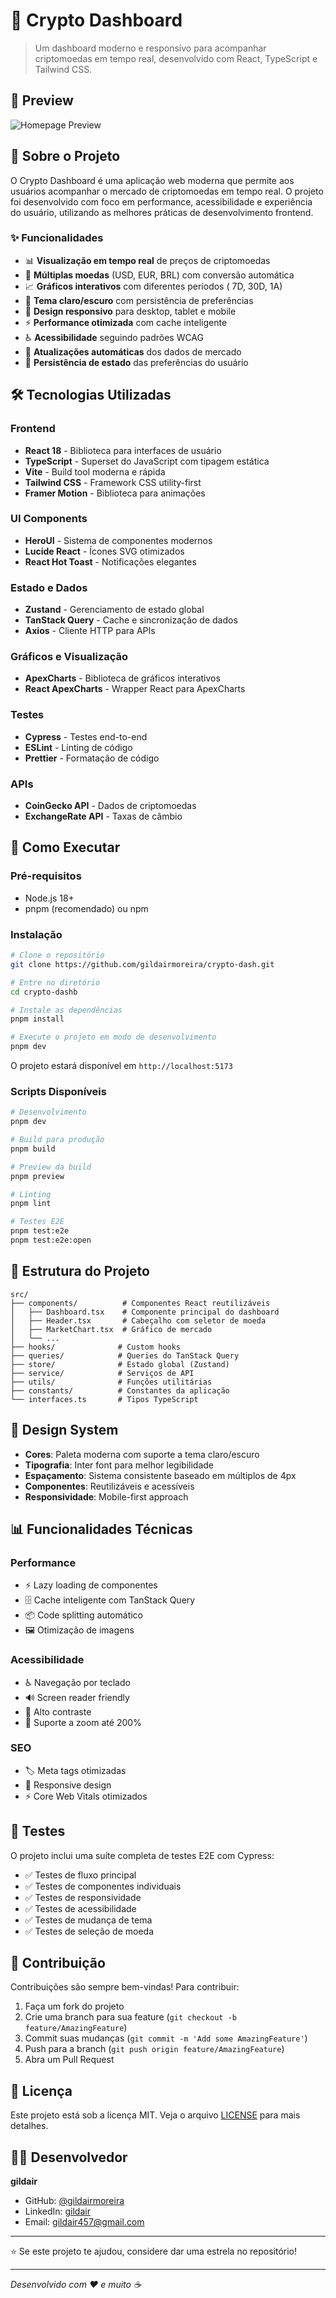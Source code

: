 # 🚀 Crypto Dashboard

> Um dashboard moderno e responsivo para acompanhar criptomoedas em tempo real, desenvolvido com React, TypeScript e Tailwind CSS.

## 📸 Preview

<!-- Adicione aqui o screenshot da homepage do projeto -->
![Homepage Preview](./docs/homepage-preview.png)

## 🎯 Sobre o Projeto

O Crypto Dashboard é uma aplicação web moderna que permite aos usuários acompanhar o mercado de criptomoedas em tempo real. O projeto foi desenvolvido com foco em performance, acessibilidade e experiência do usuário, utilizando as melhores práticas de desenvolvimento frontend.

### ✨ Funcionalidades

- 📊 **Visualização em tempo real** de preços de criptomoedas
- 💱 **Múltiplas moedas** (USD, EUR, BRL) com conversão automática
- 📈 **Gráficos interativos** com diferentes períodos ( 7D, 30D, 1A)
- 🌙 **Tema claro/escuro** com persistência de preferências
- 📱 **Design responsivo** para desktop, tablet e mobile
- ⚡ **Performance otimizada** com cache inteligente
- ♿ **Acessibilidade** seguindo padrões WCAG
- 🔄 **Atualizações automáticas** dos dados de mercado
- 💾 **Persistência de estado** das preferências do usuário

## 🛠️ Tecnologias Utilizadas

### Frontend
- **React 18** - Biblioteca para interfaces de usuário
- **TypeScript** - Superset do JavaScript com tipagem estática
- **Vite** - Build tool moderna e rápida
- **Tailwind CSS** - Framework CSS utility-first
- **Framer Motion** - Biblioteca para animações

### UI Components
- **HeroUI** - Sistema de componentes modernos
- **Lucide React** - Ícones SVG otimizados
- **React Hot Toast** - Notificações elegantes

### Estado e Dados
- **Zustand** - Gerenciamento de estado global
- **TanStack Query** - Cache e sincronização de dados
- **Axios** - Cliente HTTP para APIs

### Gráficos e Visualização
- **ApexCharts** - Biblioteca de gráficos interativos
- **React ApexCharts** - Wrapper React para ApexCharts

### Testes
- **Cypress** - Testes end-to-end
- **ESLint** - Linting de código
- **Prettier** - Formatação de código

### APIs
- **CoinGecko API** - Dados de criptomoedas
- **ExchangeRate API** - Taxas de câmbio

## 🚀 Como Executar

### Pré-requisitos
- Node.js 18+ 
- pnpm (recomendado) ou npm

### Instalação

```bash
# Clone o repositório
git clone https://github.com/gildairmoreira/crypto-dash.git

# Entre no diretório
cd crypto-dashb

# Instale as dependências
pnpm install

# Execute o projeto em modo de desenvolvimento
pnpm dev
```

O projeto estará disponível em `http://localhost:5173`

### Scripts Disponíveis

```bash
# Desenvolvimento
pnpm dev

# Build para produção
pnpm build

# Preview da build
pnpm preview

# Linting
pnpm lint

# Testes E2E
pnpm test:e2e
pnpm test:e2e:open
```

## 📁 Estrutura do Projeto

```
src/
├── components/          # Componentes React reutilizáveis
│   ├── Dashboard.tsx    # Componente principal do dashboard
│   ├── Header.tsx       # Cabeçalho com seletor de moeda
│   ├── MarketChart.tsx  # Gráfico de mercado
│   └── ...
├── hooks/              # Custom hooks
├── queries/            # Queries do TanStack Query
├── store/              # Estado global (Zustand)
├── service/            # Serviços de API
├── utils/              # Funções utilitárias
├── constants/          # Constantes da aplicação
└── interfaces.ts       # Tipos TypeScript
```

## 🎨 Design System

- **Cores**: Paleta moderna com suporte a tema claro/escuro
- **Tipografia**: Inter font para melhor legibilidade
- **Espaçamento**: Sistema consistente baseado em múltiplos de 4px
- **Componentes**: Reutilizáveis e acessíveis
- **Responsividade**: Mobile-first approach

## 📊 Funcionalidades Técnicas

### Performance
- ⚡ Lazy loading de componentes
- 🗄️ Cache inteligente com TanStack Query
- 📦 Code splitting automático
- 🖼️ Otimização de imagens

### Acessibilidade
- ♿ Navegação por teclado
- 🔊 Screen reader friendly
- 🎨 Alto contraste
- 📱 Suporte a zoom até 200%

### SEO
- 🏷️ Meta tags otimizadas
- 📱 Responsive design
- ⚡ Core Web Vitals otimizados

## 🧪 Testes

O projeto inclui uma suíte completa de testes E2E com Cypress:

- ✅ Testes de fluxo principal
- ✅ Testes de componentes individuais
- ✅ Testes de responsividade
- ✅ Testes de acessibilidade
- ✅ Testes de mudança de tema
- ✅ Testes de seleção de moeda

## 🤝 Contribuição

Contribuições são sempre bem-vindas! Para contribuir:

1. Faça um fork do projeto
2. Crie uma branch para sua feature (`git checkout -b feature/AmazingFeature`)
3. Commit suas mudanças (`git commit -m 'Add some AmazingFeature'`)
4. Push para a branch (`git push origin feature/AmazingFeature`)
5. Abra um Pull Request

## 📝 Licença

Este projeto está sob a licença MIT. Veja o arquivo [LICENSE](LICENSE) para mais detalhes.

## 👨‍💻 Desenvolvedor

**gildair**
- GitHub: [@gildairmoreira](https://github.com/g)
- LinkedIn: [gildair](https://linkedin.com/in/gildair-moreira)
- Email: gildair457@gmail.com

---

⭐ Se este projeto te ajudou, considere dar uma estrela no repositório!

---

*Desenvolvido com ❤️ e muito ☕*
